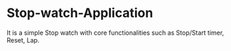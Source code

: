 # Stop-watch-Application
It is a simple Stop watch with core functionalities such as Stop/Start timer, Reset, Lap. 
